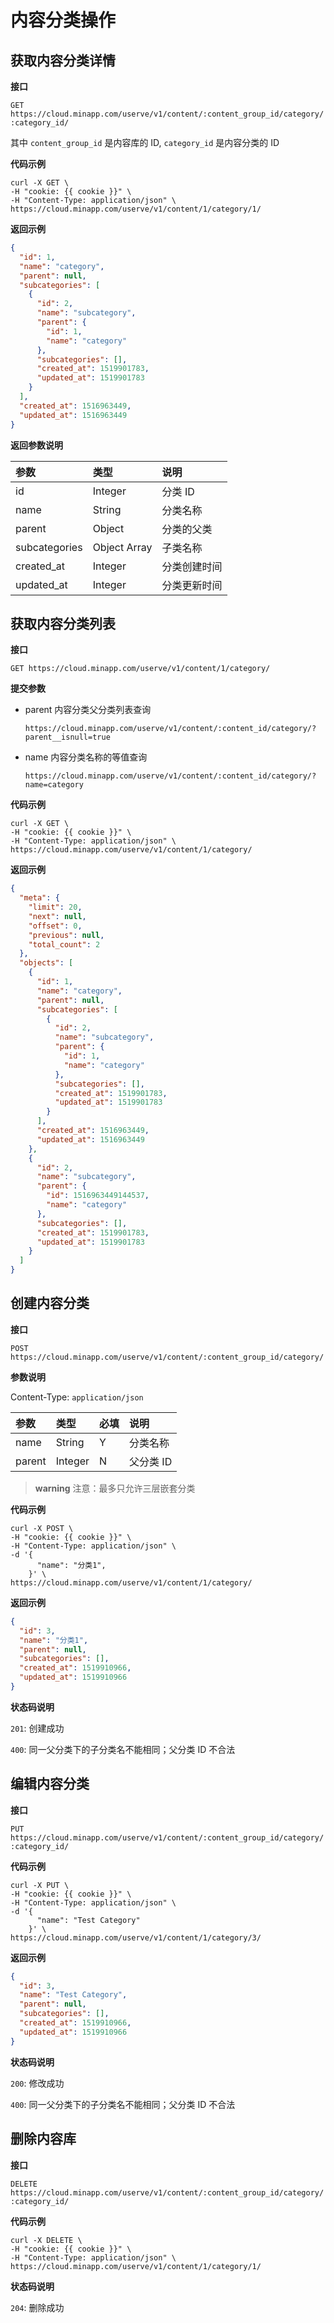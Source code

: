 # 内容分类操作

## 获取内容分类详情

**接口**

`GET https://cloud.minapp.com/userve/v1/content/:content_group_id/category/:category_id/`

其中 `content_group_id` 是内容库的 ID, `category_id` 是内容分类的 ID

**代码示例**

```
curl -X GET \
-H "cookie: {{ cookie }}" \
-H "Content-Type: application/json" \
https://cloud.minapp.com/userve/v1/content/1/category/1/
```

**返回示例**

```json
{
  "id": 1,
  "name": "category",
  "parent": null,
  "subcategories": [
    {
      "id": 2,
      "name": "subcategory",
      "parent": {
        "id": 1,
        "name": "category"
      },
      "subcategories": [],
      "created_at": 1519901783,
      "updated_at": 1519901783
    }
  ],
  "created_at": 1516963449,
  "updated_at": 1516963449
}
```

**返回参数说明**

|      参数     |      类型     |   说明   |
| :-------------| :----------- | :------ |
| id            | Integer      | 分类 ID |
| name          | String       | 分类名称 |
| parent        | Object       | 分类的父类 |
| subcategories | Object Array | 子类名称 |
| created_at    | Integer      | 分类创建时间 |
| updated_at    | Integer      | 分类更新时间 |

## 获取内容分类列表

**接口**

`GET https://cloud.minapp.com/userve/v1/content/1/category/`

**提交参数**

- parent 内容分类父分类列表查询

  `https://cloud.minapp.com/userve/v1/content/:content_id/category/?parent__isnull=true`

- name 内容分类名称的等值查询

  `https://cloud.minapp.com/userve/v1/content/:content_id/category/?name=category`


**代码示例**

```
curl -X GET \
-H "cookie: {{ cookie }}" \
-H "Content-Type: application/json" \
https://cloud.minapp.com/userve/v1/content/1/category/
```

**返回示例**

```json
{
  "meta": {
    "limit": 20,
    "next": null,
    "offset": 0,
    "previous": null,
    "total_count": 2
  },
  "objects": [
    {
      "id": 1,
      "name": "category",
      "parent": null,
      "subcategories": [
        {
          "id": 2,
          "name": "subcategory",
          "parent": {
            "id": 1,
            "name": "category"
          },
          "subcategories": [],
          "created_at": 1519901783,
          "updated_at": 1519901783
        }
      ],
      "created_at": 1516963449,
      "updated_at": 1516963449
    },
    {
      "id": 2,
      "name": "subcategory",
      "parent": {
        "id": 1516963449144537,
        "name": "category"
      },
      "subcategories": [],
      "created_at": 1519901783,
      "updated_at": 1519901783
    }
  ]
}
```

## 创建内容分类

**接口**

`POST https://cloud.minapp.com/userve/v1/content/:content_group_id/category/`

**参数说明**

Content-Type: `application/json`

|  参数   |  类型   | 必填 | 说明 |
| :----- | :-----  | :-- | :-- |
| name   | String  |  Y  | 分类名称 |
| parent | Integer |  N  | 父分类 ID |

> **warning**
> 注意：最多只允许三层嵌套分类

**代码示例**

```
curl -X POST \
-H "cookie: {{ cookie }}" \
-H "Content-Type: application/json" \
-d '{
      "name": "分类1",
    }' \
https://cloud.minapp.com/userve/v1/content/1/category/
```

**返回示例**

```json
{
  "id": 3,
  "name": "分类1",
  "parent": null,
  "subcategories": [],
  "created_at": 1519910966,
  "updated_at": 1519910966
}
```

**状态码说明**

`201`: 创建成功

`400`: 同一父分类下的子分类名不能相同；父分类 ID 不合法


## 编辑内容分类

**接口**

`PUT https://cloud.minapp.com/userve/v1/content/:content_group_id/category/:category_id/`


**代码示例**

```
curl -X PUT \
-H "cookie: {{ cookie }}" \
-H "Content-Type: application/json" \
-d '{
      "name": "Test Category"
    }' \
https://cloud.minapp.com/userve/v1/content/1/category/3/
```

**返回示例**

```json
{
  "id": 3,
  "name": "Test Category",
  "parent": null,
  "subcategories": [],
  "created_at": 1519910966,
  "updated_at": 1519910966
}
```

**状态码说明**

`200`: 修改成功

`400`: 同一父分类下的子分类名不能相同；父分类 ID 不合法

## 删除内容库

**接口**

`DELETE https://cloud.minapp.com/userve/v1/content/:content_group_id/category/:category_id/`


**代码示例**

```
curl -X DELETE \
-H "cookie: {{ cookie }}" \
-H "Content-Type: application/json" \
https://cloud.minapp.com/userve/v1/content/1/category/1/
```

**状态码说明**

`204`: 删除成功
